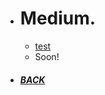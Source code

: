 *  # Medium.

   - [test](/content/pages/folder/walkthrough/usbripper/_layouts/encrypted.html)
   - Soon!
*  ##### [BACK](/index.html "Back to Homepage")
